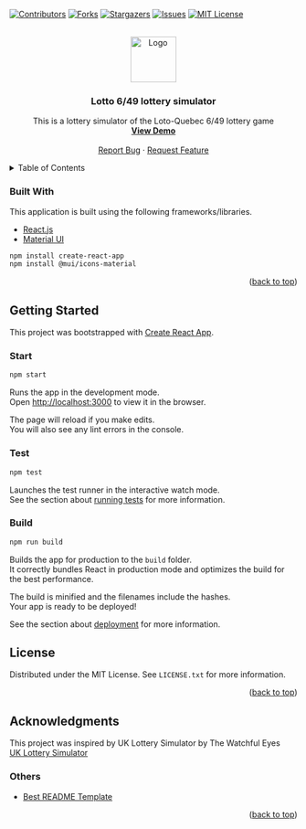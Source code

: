 <div id="top"></div>

[![Contributors][contributors-shield]][contributors-url]
[![Forks][forks-shield]][forks-url]
[![Stargazers][stars-shield]][stars-url]
[![Issues][issues-shield]][issues-url]
[![MIT License][license-shield]][license-url]

<!-- PROJECT LOGO -->
<br />
<div align="center">
  <a href="https://github.com/joseph-passineau/lotto649-simulator">
    <img src="public/logo192.png" alt="Logo" width="80" height="80">
  </a>

  <h3 align="center">Lotto 6/49 lottery simulator</h3>

  <p align="center">
    This is a lottery simulator of the Loto-Quebec 6/49 lottery game
    <br />
    <a href="https://joseph-passineau.github.io/lotto649-simulator/"><strong>View Demo</strong></a>
    <br />
    <br />
    <a href="https://github.com/joseph-passineau/lotto649-simulator/issues">Report Bug</a>
    ·
    <a href="https://github.com/joseph-passineau/lotto649-simulator/issues">Request Feature</a>
  </p>
</div>

<!-- TABLE OF CONTENTS -->
<details>
  <summary>Table of Contents</summary>
  <ol>
    <li><a href="#built-with">Built With</a></li>
    <li><a href="#getting-started">Getting Started</a></li>
    <li><a href="#license">License</a></li>
    <li><a href="#acknowledgments">Acknowledgments</a></li>
  </ol>
</details>

### Built With

This application is built using the following frameworks/libraries.

- [React.js](https://reactjs.org/)
- [Material UI](https://mui.com/)

```sh
npm install create-react-app
npm install @mui/icons-material
```

<p align="right">(<a href="#top">back to top</a>)</p>

<!-- GETTING STARTED -->

## Getting Started

This project was bootstrapped with [Create React App](https://github.com/facebook/create-react-app).

### Start

```sh
npm start
```

Runs the app in the development mode.\
Open [http://localhost:3000](http://localhost:3000) to view it in the browser.

The page will reload if you make edits.\
You will also see any lint errors in the console.

### Test

```sh
npm test
```

Launches the test runner in the interactive watch mode.\
See the section about [running tests](https://facebook.github.io/create-react-app/docs/running-tests) for more information.

### Build

```sh
npm run build
```

Builds the app for production to the `build` folder.\
It correctly bundles React in production mode and optimizes the build for the best performance.

The build is minified and the filenames include the hashes.\
Your app is ready to be deployed!

See the section about [deployment](https://facebook.github.io/create-react-app/docs/deployment) for more information.

<!-- LICENSE -->

## License

Distributed under the MIT License. See `LICENSE.txt` for more information.

<p align="right">(<a href="#top">back to top</a>)</p>

<!-- ACKNOWLEDGMENTS -->

## Acknowledgments

This project was inspired by UK Lottery Simulator by The Watchful Eyes\
[UK Lottery Simulator](https://www.reddit.com/r/CasualUK/comments/t74tg6/uk_lottery_simulator_playing_the_lottery_1000/)

### Others

- [Best README Template](https://github.com/othneildrew/Best-README-Template)

<p align="right">(<a href="#top">back to top</a>)</p>

<!-- MARKDOWN LINKS & IMAGES -->
<!-- https://www.markdownguide.org/basic-syntax/#reference-style-links -->

[contributors-shield]: https://img.shields.io/github/contributors/joseph-passineau/lotto649-simulator.svg?style=for-the-badge
[contributors-url]: https://github.com/joseph-passineau/lotto649-simulator/graphs/contributors
[forks-shield]: https://img.shields.io/github/forks/joseph-passineau/lotto649-simulator.svg?style=for-the-badge
[forks-url]: https://github.com/joseph-passineau/lotto649-simulator/network/members
[stars-shield]: https://img.shields.io/github/stars/joseph-passineau/lotto649-simulator.svg?style=for-the-badge
[stars-url]: https://github.com/joseph-passineau/lotto649-simulator/stargazers
[issues-shield]: https://img.shields.io/github/issues/joseph-passineau/lotto649-simulator.svg?style=for-the-badge
[issues-url]: https://github.com/joseph-passineau/lotto649-simulator/issues
[license-shield]: https://img.shields.io/github/license/joseph-passineau/lotto649-simulator.svg?style=for-the-badge
[license-url]: https://github.com/joseph-passineau/lotto649-simulator/blob/master/LICENSE.txt
[product-screenshot]: images/screenshot.png
